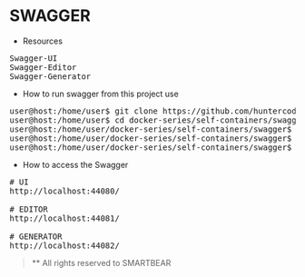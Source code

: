 # SWAGGER

- Resources

<pre>
Swagger-UI
Swagger-Editor 
Swagger-Generator
</pre>

- How to run swagger from this project use

<pre>
user@host:/home/user$ git clone https://github.com/huntercodexs/docker-series.git .
user@host:/home/user$ cd docker-series/self-containers/swagger
user@host:/home/user/docker-series/self-containers/swagger$ docker-compose up --build
user@host:/home/user/docker-series/self-containers/swagger$ [Ctrl+C]
user@host:/home/user/docker-series/self-containers/swagger$ docker-compose start
</pre>

- How to access the Swagger

<pre>
# UI
http://localhost:44080/

# EDITOR
http://localhost:44081/

# GENERATOR
http://localhost:44082/
</pre>

> ** All rights reserved to SMARTBEAR
